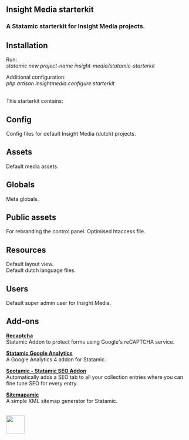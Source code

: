 ## Insight Media starterkit
### A Statamic starterkit for Insight Media projects.

## Installation
Run:<br>
*statamic new project-name insight-media/statamic-starterkit*

Additional configuration:<br>
*php artisan insightmedia:configure:starterkit*


<br>
This starterkit contains:

## Config
Config files for default Insight Media (dutch) projects.

## Assets
Default media assets.

## Globals
Meta globals.

## Public assets
For rebranding the control panel.
Optimised htaccess file.

## Resources
Default layout view.<br>
Default dutch language files.

## Users
Default super admin user for Insight Media.

## Add-ons

**[Recaptcha](https://github.com/anakadote/statamic-recaptcha)** <br>
Statamic Addon to protect forms using Google's reCAPTCHA service.

**[Statamic Google Analytics](https://github.com/insight-media/statamic-google-analytics)** <br>
A Google Analytics 4 addon for Statamic.

**[Seotamic - Statamic SEO Addon](https://github.com/cnj/seotamic)** <br>
Automatically adds a SEO tab to all your collection entries where you can fine tune SEO for every entry.

**[Sitemapamic](https://github.com/mitydigital/statamic-sitemapamic)** <br>
A simple XML sitemap generator for Statamic.


<br>
<img src="https://www.insight-media.be/images/logo.svg" height="50">
<br>
